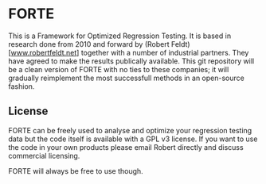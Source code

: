 # FORTE
This is a Framework for Optimized Regression Testing. It is based in research done from 2010 and forward by (Robert Feldt)[www.robertfeldt.net] together with a number of industrial partners. They have agreed to make the results publically available. This git repository will be a clean version of FORTE with no ties to these companies; it will gradually reimplement the most successfull methods in an open-source fashion.


## License
FORTE can be freely used to analyse and optimize your regression testing data but the code itself is available with a GPL v3 license. If you want to use the code in your own products please email Robert directly and discuss commercial licensing.

FORTE will always be free to use though.